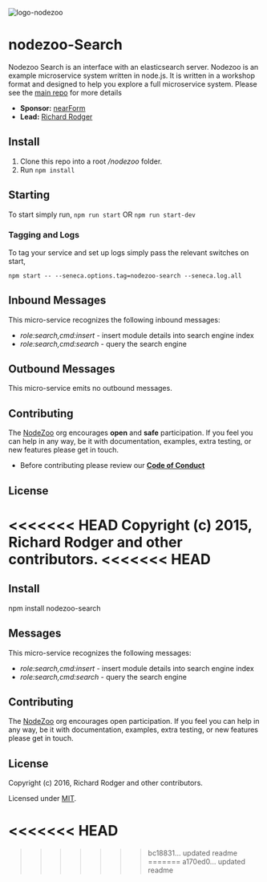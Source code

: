 ![logo-nodezoo](https://raw.githubusercontent.com/rjrodger/nodezoo-web/to-redux/client/assets/img/logo-nodezoo.png)


# nodezoo-Search

Nodezoo Search is an interface with an elasticsearch server. Nodezoo is an example microservice system written in node.js. It is written in a workshop format and designed to help you explore a full microservice
system. Please see the [main repo][] for more details

- __Sponsor:__ [nearForm][]
- __Lead:__ [Richard Rodger][Lead]

## Install
1. Clone this repo into a root _/nodezoo_ folder.
2. Run `npm install`

## Starting
To start simply run,
`npm run start`
       OR
`npm run start-dev`

### Tagging and Logs
To tag your service and set up logs simply pass the relevant switches on start,

```
npm start -- --seneca.options.tag=nodezoo-search --seneca.log.all
```

## Inbound Messages
This micro-service recognizes the following inbound messages:

   * _role:search,cmd:insert_ - insert module details into search engine index
   * _role:search,cmd:search_ - query the search engine

## Outbound Messages
This micro-service emits no outbound messages.

## Contributing
The [NodeZoo][] org encourages __open__ and __safe__ participation. If you feel you can help in any way, be it with documentation, examples, extra testing, or new features please get in touch.

- Before contributing please review our __[Code of Conduct][CoC]__

## License
<<<<<<< HEAD
Copyright (c) 2015, Richard Rodger and other contributors.
<<<<<<< HEAD
=======

## Install
npm install nodezoo-search

## Messages
This micro-service recognizes the following messages:

   * _role:search,cmd:insert_ - insert module details into search engine index
   * _role:search,cmd:search_ - query the search engine

 
## Contributing
The [NodeZoo][] org encourages open participation. If you feel you can help in any way, be it with documentation, examples, extra testing, or new features please get in touch.

## License
Copyright (c) 2016, Richard Rodger and other contributors.

Licensed under [MIT][].


[MIT]: ./LICENSE
[Code of Conduct]: https://github.com/nearform/vidi-contrib/docs/code_of_conduct.md
[nearForm]: http://www.nearform.com/
[NodeZoo]: http://www.nodezoo.com/
[main repo]: https://github.com/rjrodger/nodezoo
[CoC]: ./CoC.md
[Lead]: https://github.com/rjrodger
<<<<<<< HEAD
=======
>>>>>>> bc18831... updated readme
=======
>>>>>>> a170ed0... updated readme
